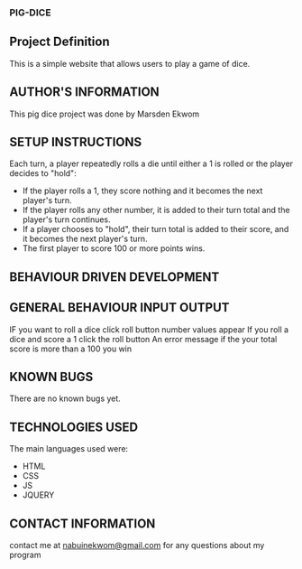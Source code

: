 ### PIG-DICE
## Project Definition
This is a simple website that allows users to play a game of dice.

## AUTHOR'S INFORMATION
This pig dice project was done by Marsden Ekwom

## SETUP INSTRUCTIONS
Each turn, a player repeatedly rolls a die until either a 1 is rolled or the player decides to "hold":</p>

* If the player rolls a 1, they score nothing and it becomes the next player's turn.</li>
* If the player rolls any other number, it is added to their turn total and the player's turn continues.</li>
* If a player chooses to "hold", their turn total is added to their score, and it becomes the next player's turn.
* The first player to score 100 or more points wins.


## BEHAVIOUR DRIVEN DEVELOPMENT
## GENERAL BEHAVIOUR	INPUT	OUTPUT
IF you want to roll a dice	click roll button	number values appear
If you roll a dice and score a 1	click the roll button	An error message
if the your total score is more than a 100 you win
## KNOWN BUGS
There are no known bugs yet.

## TECHNOLOGIES USED
The main languages used were:
* HTML
* CSS
* JS
* JQUERY

## CONTACT INFORMATION
contact me at nabuinekwom@gmail.com for any questions about my program
